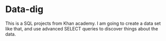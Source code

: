 # Data-dig
This is a SQL projects from Khan academy. I am going to create a data set like that, and use advanced SELECT queries to discover things about the data. 

